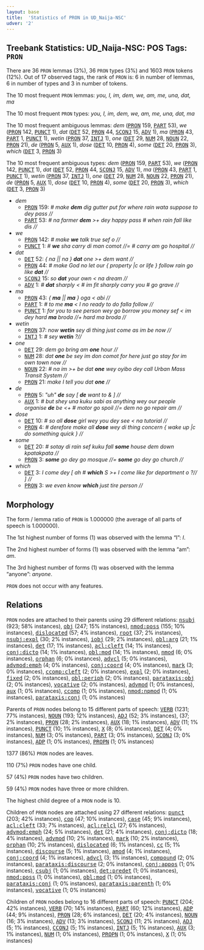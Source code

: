 ```yaml
---
layout: base
title:  'Statistics of PRON in UD_Naija-NSC'
udver: '2'
---
```


## Treebank Statistics: UD_Naija-NSC: POS Tags: `PRON`

There are 36 `PRON` lemmas (3%), 36 `PRON` types (3%) and 1603 `PRON` tokens (12%).
Out of 17 observed tags, the rank of `PRON` is: 6 in number of lemmas, 6 in number of types and 3 in number of tokens.

The 10 most frequent `PRON` lemmas: <em>you, I, im, dem, we, am, me, una, dat, ma</em>

The 10 most frequent `PRON` types:  <em>you, I, im, dem, we, am, me, una, dat, ma</em>

The 10 most frequent ambiguous lemmas: <em>dem</em> (<tt><a href="pcm_nsc-pos-PRON.html">PRON</a></tt> 159, <tt><a href="pcm_nsc-pos-PART.html">PART</a></tt> 53), <em>we</em> (<tt><a href="pcm_nsc-pos-PRON.html">PRON</a></tt> 142, <tt><a href="pcm_nsc-pos-PUNCT.html">PUNCT</a></tt> 1), <em>dat</em> (<tt><a href="pcm_nsc-pos-DET.html">DET</a></tt> 52, <tt><a href="pcm_nsc-pos-PRON.html">PRON</a></tt> 44, <tt><a href="pcm_nsc-pos-SCONJ.html">SCONJ</a></tt> 15, <tt><a href="pcm_nsc-pos-ADV.html">ADV</a></tt> 1), <em>ma</em> (<tt><a href="pcm_nsc-pos-PRON.html">PRON</a></tt> 43, <tt><a href="pcm_nsc-pos-PART.html">PART</a></tt> 1, <tt><a href="pcm_nsc-pos-PUNCT.html">PUNCT</a></tt> 1), <em>wetin</em> (<tt><a href="pcm_nsc-pos-PRON.html">PRON</a></tt> 37, <tt><a href="pcm_nsc-pos-INTJ.html">INTJ</a></tt> 1), <em>one</em> (<tt><a href="pcm_nsc-pos-DET.html">DET</a></tt> 29, <tt><a href="pcm_nsc-pos-NUM.html">NUM</a></tt> 28, <tt><a href="pcm_nsc-pos-NOUN.html">NOUN</a></tt> 22, <tt><a href="pcm_nsc-pos-PRON.html">PRON</a></tt> 21), <em>de</em> (<tt><a href="pcm_nsc-pos-PRON.html">PRON</a></tt> 5, <tt><a href="pcm_nsc-pos-AUX.html">AUX</a></tt> 1), <em>dose</em> (<tt><a href="pcm_nsc-pos-DET.html">DET</a></tt> 10, <tt><a href="pcm_nsc-pos-PRON.html">PRON</a></tt> 4), <em>some</em> (<tt><a href="pcm_nsc-pos-DET.html">DET</a></tt> 20, <tt><a href="pcm_nsc-pos-PRON.html">PRON</a></tt> 3), <em>which</em> (<tt><a href="pcm_nsc-pos-DET.html">DET</a></tt> 3, <tt><a href="pcm_nsc-pos-PRON.html">PRON</a></tt> 3)

The 10 most frequent ambiguous types:  <em>dem</em> (<tt><a href="pcm_nsc-pos-PRON.html">PRON</a></tt> 159, <tt><a href="pcm_nsc-pos-PART.html">PART</a></tt> 53), <em>we</em> (<tt><a href="pcm_nsc-pos-PRON.html">PRON</a></tt> 142, <tt><a href="pcm_nsc-pos-PUNCT.html">PUNCT</a></tt> 1), <em>dat</em> (<tt><a href="pcm_nsc-pos-DET.html">DET</a></tt> 52, <tt><a href="pcm_nsc-pos-PRON.html">PRON</a></tt> 44, <tt><a href="pcm_nsc-pos-SCONJ.html">SCONJ</a></tt> 15, <tt><a href="pcm_nsc-pos-ADV.html">ADV</a></tt> 1), <em>ma</em> (<tt><a href="pcm_nsc-pos-PRON.html">PRON</a></tt> 43, <tt><a href="pcm_nsc-pos-PART.html">PART</a></tt> 1, <tt><a href="pcm_nsc-pos-PUNCT.html">PUNCT</a></tt> 1), <em>wetin</em> (<tt><a href="pcm_nsc-pos-PRON.html">PRON</a></tt> 37, <tt><a href="pcm_nsc-pos-INTJ.html">INTJ</a></tt> 1), <em>one</em> (<tt><a href="pcm_nsc-pos-DET.html">DET</a></tt> 29, <tt><a href="pcm_nsc-pos-NUM.html">NUM</a></tt> 28, <tt><a href="pcm_nsc-pos-NOUN.html">NOUN</a></tt> 22, <tt><a href="pcm_nsc-pos-PRON.html">PRON</a></tt> 21), <em>de</em> (<tt><a href="pcm_nsc-pos-PRON.html">PRON</a></tt> 5, <tt><a href="pcm_nsc-pos-AUX.html">AUX</a></tt> 1), <em>dose</em> (<tt><a href="pcm_nsc-pos-DET.html">DET</a></tt> 10, <tt><a href="pcm_nsc-pos-PRON.html">PRON</a></tt> 4), <em>some</em> (<tt><a href="pcm_nsc-pos-DET.html">DET</a></tt> 20, <tt><a href="pcm_nsc-pos-PRON.html">PRON</a></tt> 3), <em>which</em> (<tt><a href="pcm_nsc-pos-DET.html">DET</a></tt> 3, <tt><a href="pcm_nsc-pos-PRON.html">PRON</a></tt> 3)


* <em>dem</em>
  * <tt><a href="pcm_nsc-pos-PRON.html">PRON</a></tt> 159: <em># make <b>dem</b> dig gutter put for where rain wata suppose to dey pass //</em>
  * <tt><a href="pcm_nsc-pos-PART.html">PART</a></tt> 53: <em># na farmer <b>dem</b> >+ dey happy pass # when rain fall like dis //</em>
* <em>we</em>
  * <tt><a href="pcm_nsc-pos-PRON.html">PRON</a></tt> 142: <em># make <b>we</b> talk true sef o //</em>
  * <tt><a href="pcm_nsc-pos-PUNCT.html">PUNCT</a></tt> 1: <em># <b>we</b> sha carry di man comot //= # carry am go hospital //</em>
* <em>dat</em>
  * <tt><a href="pcm_nsc-pos-DET.html">DET</a></tt> 52: <em>{ na || na } <b>dat</b> one >+ dem want //</em>
  * <tt><a href="pcm_nsc-pos-PRON.html">PRON</a></tt> 44: <em># make God no let our { property |c or life } follow rain go like <b>dat</b> //</em>
  * <tt><a href="pcm_nsc-pos-SCONJ.html">SCONJ</a></tt> 15: <em>so <b>dat</b> your own < na dream //</em>
  * <tt><a href="pcm_nsc-pos-ADV.html">ADV</a></tt> 1: <em># <b>dat</b> sharply < # im fit sharply carry you # go grave //</em>
* <em>ma</em>
  * <tt><a href="pcm_nsc-pos-PRON.html">PRON</a></tt> 43: <em>{ <b>ma</b> || <b>ma</b> } oga < abi //</em>
  * <tt><a href="pcm_nsc-pos-PART.html">PART</a></tt> 1: <em># to me <b>ma</b> < I no ready to do falla follow //</em>
  * <tt><a href="pcm_nsc-pos-PUNCT.html">PUNCT</a></tt> 1: <em>for you to see person wey go borrow you money sef < im dey hard <b>ma</b> broda //+ hard ma broda //</em>
* <em>wetin</em>
  * <tt><a href="pcm_nsc-pos-PRON.html">PRON</a></tt> 37: <em>now <b>wetin</b> sey di thing just come as im be now //</em>
  * <tt><a href="pcm_nsc-pos-INTJ.html">INTJ</a></tt> 1: <em># sey <b>wetin</b> ?//</em>
* <em>one</em>
  * <tt><a href="pcm_nsc-pos-DET.html">DET</a></tt> 29: <em>dem go bring am <b>one</b> hour //</em>
  * <tt><a href="pcm_nsc-pos-NUM.html">NUM</a></tt> 28: <em>dat <b>one</b> be sey im don comot for here just go stay for im own town now //</em>
  * <tt><a href="pcm_nsc-pos-NOUN.html">NOUN</a></tt> 22: <em># na im >+ be dat <b>one</b> wey oyibo dey call Urban Mass Transit System //</em>
  * <tt><a href="pcm_nsc-pos-PRON.html">PRON</a></tt> 21: <em>make I tell you dat <b>one</b> //</em>
* <em>de</em>
  * <tt><a href="pcm_nsc-pos-PRON.html">PRON</a></tt> 5: <em>"uh" <b>de</b> say [ <b>de</b> want to & ] //</em>
  * <tt><a href="pcm_nsc-pos-AUX.html">AUX</a></tt> 1: <em># but shey una kuku sabi as anything wey our people organise <b>de</b> be <+ # motor go spoil //= dem no go repair am //</em>
* <em>dose</em>
  * <tt><a href="pcm_nsc-pos-DET.html">DET</a></tt> 10: <em># so all <b>dose</b> girl wey you dey see < na tutorial //</em>
  * <tt><a href="pcm_nsc-pos-PRON.html">PRON</a></tt> 4: <em># derefore make all <b>dose</b> wey di thing concern { wake up |c do something quick } //</em>
* <em>some</em>
  * <tt><a href="pcm_nsc-pos-DET.html">DET</a></tt> 20: <em># sotay di rain sef kuku fall <b>some</b> house dem down kpatakpata //</em>
  * <tt><a href="pcm_nsc-pos-PRON.html">PRON</a></tt> 3: <em><b>some</b> go dey go mosque //= <b>some</b> go dey go church //</em>
* <em>which</em>
  * <tt><a href="pcm_nsc-pos-DET.html">DET</a></tt> 3: <em>I come dey [ ah # <b>which</b> S >+ I come like for department o ?// ] //</em>
  * <tt><a href="pcm_nsc-pos-PRON.html">PRON</a></tt> 3: <em>we even know <b>which</b> just tire person //</em>

## Morphology

The form / lemma ratio of `PRON` is 1.000000 (the average of all parts of speech is 1.000000).

The 1st highest number of forms (1) was observed with the lemma “I”: <em>I</em>.

The 2nd highest number of forms (1) was observed with the lemma “am”: <em>am</em>.

The 3rd highest number of forms (1) was observed with the lemma “anyone”: <em>anyone</em>.

`PRON` does not occur with any features.


## Relations

`PRON` nodes are attached to their parents using 29 different relations: <tt><a href="pcm_nsc-dep-nsubj.html">nsubj</a></tt> (923; 58% instances), <tt><a href="pcm_nsc-dep-obj.html">obj</a></tt> (247; 15% instances), <tt><a href="pcm_nsc-dep-nmod-poss.html">nmod:poss</a></tt> (155; 10% instances), <tt><a href="pcm_nsc-dep-dislocated.html">dislocated</a></tt> (57; 4% instances), <tt><a href="pcm_nsc-dep-root.html">root</a></tt> (37; 2% instances), <tt><a href="pcm_nsc-dep-nsubj-expl.html">nsubj:expl</a></tt> (30; 2% instances), <tt><a href="pcm_nsc-dep-iobj.html">iobj</a></tt> (29; 2% instances), <tt><a href="pcm_nsc-dep-obl-arg.html">obl:arg</a></tt> (21; 1% instances), <tt><a href="pcm_nsc-dep-det.html">det</a></tt> (17; 1% instances), <tt><a href="pcm_nsc-dep-acl-cleft.html">acl:cleft</a></tt> (14; 1% instances), <tt><a href="pcm_nsc-dep-conj-dicto.html">conj:dicto</a></tt> (14; 1% instances), <tt><a href="pcm_nsc-dep-obl-mod.html">obl:mod</a></tt> (14; 1% instances), <tt><a href="pcm_nsc-dep-nmod.html">nmod</a></tt> (6; 0% instances), <tt><a href="pcm_nsc-dep-orphan.html">orphan</a></tt> (6; 0% instances), <tt><a href="pcm_nsc-dep-advcl.html">advcl</a></tt> (5; 0% instances), <tt><a href="pcm_nsc-dep-advmod-emph.html">advmod:emph</a></tt> (4; 0% instances), <tt><a href="pcm_nsc-dep-conj-coord.html">conj:coord</a></tt> (4; 0% instances), <tt><a href="pcm_nsc-dep-mark.html">mark</a></tt> (3; 0% instances), <tt><a href="pcm_nsc-dep-ccomp-cleft.html">ccomp:cleft</a></tt> (2; 0% instances), <tt><a href="pcm_nsc-dep-expl.html">expl</a></tt> (2; 0% instances), <tt><a href="pcm_nsc-dep-fixed.html">fixed</a></tt> (2; 0% instances), <tt><a href="pcm_nsc-dep-obl-periph.html">obl:periph</a></tt> (2; 0% instances), <tt><a href="pcm_nsc-dep-parataxis-obj.html">parataxis:obj</a></tt> (2; 0% instances), <tt><a href="pcm_nsc-dep-vocative.html">vocative</a></tt> (2; 0% instances), <tt><a href="pcm_nsc-dep-advmod.html">advmod</a></tt> (1; 0% instances), <tt><a href="pcm_nsc-dep-aux.html">aux</a></tt> (1; 0% instances), <tt><a href="pcm_nsc-dep-ccomp.html">ccomp</a></tt> (1; 0% instances), <tt><a href="pcm_nsc-dep-nmod-npmod.html">nmod:npmod</a></tt> (1; 0% instances), <tt><a href="pcm_nsc-dep-parataxis-conj.html">parataxis:conj</a></tt> (1; 0% instances)

Parents of `PRON` nodes belong to 15 different parts of speech: <tt><a href="pcm_nsc-pos-VERB.html">VERB</a></tt> (1231; 77% instances), <tt><a href="pcm_nsc-pos-NOUN.html">NOUN</a></tt> (193; 12% instances), <tt><a href="pcm_nsc-pos-ADJ.html">ADJ</a></tt> (52; 3% instances),  (37; 2% instances), <tt><a href="pcm_nsc-pos-PRON.html">PRON</a></tt> (28; 2% instances), <tt><a href="pcm_nsc-pos-AUX.html">AUX</a></tt> (18; 1% instances), <tt><a href="pcm_nsc-pos-ADV.html">ADV</a></tt> (11; 1% instances), <tt><a href="pcm_nsc-pos-PUNCT.html">PUNCT</a></tt> (10; 1% instances), <tt><a href="pcm_nsc-pos-X.html">X</a></tt> (8; 0% instances), <tt><a href="pcm_nsc-pos-DET.html">DET</a></tt> (4; 0% instances), <tt><a href="pcm_nsc-pos-NUM.html">NUM</a></tt> (3; 0% instances), <tt><a href="pcm_nsc-pos-PART.html">PART</a></tt> (3; 0% instances), <tt><a href="pcm_nsc-pos-SCONJ.html">SCONJ</a></tt> (3; 0% instances), <tt><a href="pcm_nsc-pos-ADP.html">ADP</a></tt> (1; 0% instances), <tt><a href="pcm_nsc-pos-PROPN.html">PROPN</a></tt> (1; 0% instances)

1377 (86%) `PRON` nodes are leaves.

110 (7%) `PRON` nodes have one child.

57 (4%) `PRON` nodes have two children.

59 (4%) `PRON` nodes have three or more children.

The highest child degree of a `PRON` node is 10.

Children of `PRON` nodes are attached using 27 different relations: <tt><a href="pcm_nsc-dep-punct.html">punct</a></tt> (203; 42% instances), <tt><a href="pcm_nsc-dep-cop.html">cop</a></tt> (47; 10% instances), <tt><a href="pcm_nsc-dep-case.html">case</a></tt> (45; 9% instances), <tt><a href="pcm_nsc-dep-acl-cleft.html">acl:cleft</a></tt> (33; 7% instances), <tt><a href="pcm_nsc-dep-acl-relcl.html">acl:relcl</a></tt> (27; 6% instances), <tt><a href="pcm_nsc-dep-advmod-emph.html">advmod:emph</a></tt> (24; 5% instances), <tt><a href="pcm_nsc-dep-det.html">det</a></tt> (21; 4% instances), <tt><a href="pcm_nsc-dep-conj-dicto.html">conj:dicto</a></tt> (18; 4% instances), <tt><a href="pcm_nsc-dep-advmod.html">advmod</a></tt> (10; 2% instances), <tt><a href="pcm_nsc-dep-mark.html">mark</a></tt> (10; 2% instances), <tt><a href="pcm_nsc-dep-orphan.html">orphan</a></tt> (10; 2% instances), <tt><a href="pcm_nsc-dep-dislocated.html">dislocated</a></tt> (6; 1% instances), <tt><a href="pcm_nsc-dep-cc.html">cc</a></tt> (5; 1% instances), <tt><a href="pcm_nsc-dep-discourse.html">discourse</a></tt> (5; 1% instances), <tt><a href="pcm_nsc-dep-amod.html">amod</a></tt> (4; 1% instances), <tt><a href="pcm_nsc-dep-conj-coord.html">conj:coord</a></tt> (4; 1% instances), <tt><a href="pcm_nsc-dep-advcl.html">advcl</a></tt> (3; 1% instances), <tt><a href="pcm_nsc-dep-compound.html">compound</a></tt> (2; 0% instances), <tt><a href="pcm_nsc-dep-parataxis-discourse.html">parataxis:discourse</a></tt> (2; 0% instances), <tt><a href="pcm_nsc-dep-conj-appos.html">conj:appos</a></tt> (1; 0% instances), <tt><a href="pcm_nsc-dep-csubj.html">csubj</a></tt> (1; 0% instances), <tt><a href="pcm_nsc-dep-det-predet.html">det:predet</a></tt> (1; 0% instances), <tt><a href="pcm_nsc-dep-nmod-poss.html">nmod:poss</a></tt> (1; 0% instances), <tt><a href="pcm_nsc-dep-obl-mod.html">obl:mod</a></tt> (1; 0% instances), <tt><a href="pcm_nsc-dep-parataxis-conj.html">parataxis:conj</a></tt> (1; 0% instances), <tt><a href="pcm_nsc-dep-parataxis-parenth.html">parataxis:parenth</a></tt> (1; 0% instances), <tt><a href="pcm_nsc-dep-vocative.html">vocative</a></tt> (1; 0% instances)

Children of `PRON` nodes belong to 16 different parts of speech: <tt><a href="pcm_nsc-pos-PUNCT.html">PUNCT</a></tt> (204; 42% instances), <tt><a href="pcm_nsc-pos-VERB.html">VERB</a></tt> (70; 14% instances), <tt><a href="pcm_nsc-pos-PART.html">PART</a></tt> (60; 12% instances), <tt><a href="pcm_nsc-pos-ADP.html">ADP</a></tt> (44; 9% instances), <tt><a href="pcm_nsc-pos-PRON.html">PRON</a></tt> (28; 6% instances), <tt><a href="pcm_nsc-pos-DET.html">DET</a></tt> (20; 4% instances), <tt><a href="pcm_nsc-pos-NOUN.html">NOUN</a></tt> (16; 3% instances), <tt><a href="pcm_nsc-pos-ADV.html">ADV</a></tt> (13; 3% instances), <tt><a href="pcm_nsc-pos-SCONJ.html">SCONJ</a></tt> (11; 2% instances), <tt><a href="pcm_nsc-pos-ADJ.html">ADJ</a></tt> (5; 1% instances), <tt><a href="pcm_nsc-pos-CCONJ.html">CCONJ</a></tt> (5; 1% instances), <tt><a href="pcm_nsc-pos-INTJ.html">INTJ</a></tt> (5; 1% instances), <tt><a href="pcm_nsc-pos-AUX.html">AUX</a></tt> (3; 1% instances), <tt><a href="pcm_nsc-pos-NUM.html">NUM</a></tt> (1; 0% instances), <tt><a href="pcm_nsc-pos-PROPN.html">PROPN</a></tt> (1; 0% instances), <tt><a href="pcm_nsc-pos-X.html">X</a></tt> (1; 0% instances)


